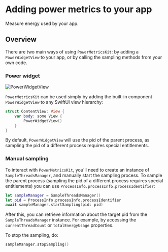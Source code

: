 # Adding power metrics to your app

Measure energy used by your app.

## Overview

There are two main ways of using `PowerMetricsKit`: by adding a `PowerWidgetView` to your app, or by calling the sampling methods from your own code.

### Power widget

![PowerWidgetView](PowerWidgetView)

`PowerMetricsKit` can be used simply by adding the built-in component `PowerWidgetView` to any SwiftUI view hierarchy:
```swift
struct ContentView: View {
    var body: some View {
        PowerWidgetView()
    }
}
```
By default, `PowerWidgetView` will use the pid of the parent process, as sampling the pid of a different process requires special entitlements.


### Manual sampling

To interact with `PowerMetricsKit`, you'll need to create an instance of `SampleThreadsManager`, and manually start the sampling process. To sample the parent process (sampling the pid of a different process requires special entitlements) you can use `ProcessInfo.processInfo.processIdentifier`:
```swift
let sampleManager = SampleThreadsManager()
let pid = ProcessInfo.processInfo.processIdentifier
await sampleManager.startSampling(pid: pid)
```
After this, you can retrieve information about the target pid from the `SampleThreadsManager` instance. For example, by accessing the `currentThreadCount` or `totalEnergyUsage` properties.

To stop the sampling, do:
```swift
sampleManager.stopSampling()
```
